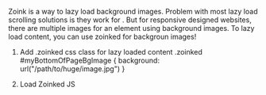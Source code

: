 Zoink is a way to lazy load background images. Problem with most lazy load scrolling solutions is they work for <img>. But for responsive designed websites, there are multiple images for an element using background images. To lazy load content, you can use zoinked for backgroun images!

1. Add .zoinked css class for lazy loaded content
.zoinked #myBottomOfPageBgImage {
 background: url("/path/to/huge/image.jpg")
}

2. Load Zoinked JS
<script type="text/javascript" charset="utf-8">
  var zoink = new window.Zoink();
</script>

